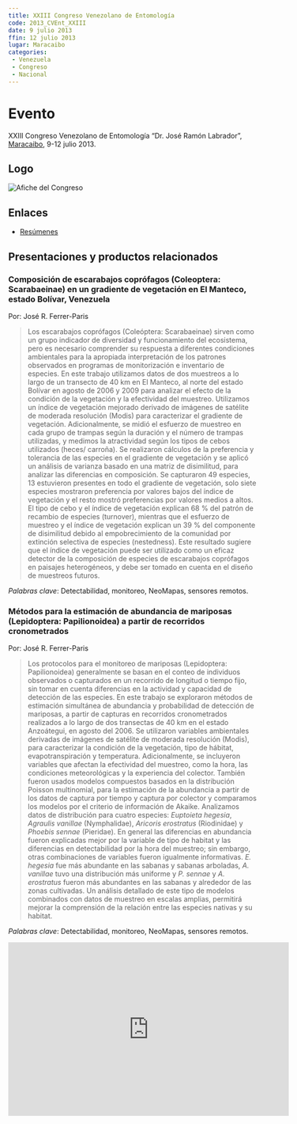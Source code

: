 ```yaml
---
title: XXIII Congreso Venezolano de Entomología
code: 2013_CVEnt_XXIII
date: 9 julio 2013
ffin: 12 julio 2013
lugar: Maracaibo
categories: 
 - Venezuela
 - Congreso
 - Nacional
---
```

# Evento

XXIII Congreso Venezolano de Entomología “Dr. José Ramón Labrador”, [Maracaibo](/lgrs/Maracaibo.qmd), 9-12 julio 2013.

## Logo 

![Afiche del Congreso](https://4.bp.blogspot.com/-ckfDO8XEPgI/UXxQQUpqvwI/AAAAAAAAAW4/MANMHb5a0sQ/s1600/Congreso.jpg)

## Enlaces

- [Resúmenes](http://saber.ucv.ve/ojs/index.php/rev_ento/article/view/7291)

## Presentaciones y productos relacionados

### Composición de escarabajos coprófagos (Coleoptera: Scarabaeinae) en un gradiente de vegetación en El Manteco, estado Bolívar, Venezuela

Por: José R. Ferrer-Paris

> Los escarabajos coprófagos (Coleóptera: Scarabaeinae)
sirven como un grupo indicador de diversidad y
funcionamiento del ecosistema, pero es necesario
comprender su respuesta a diferentes condiciones
ambientales para la apropiada interpretación de los
patrones observados en programas de monitorización e
inventario de especies. En este trabajo utilizamos datos
de dos muestreos a lo largo de un transecto de 40 km
en El Manteco, al norte del estado Bolívar en agosto de
2006 y 2009 para analizar el efecto de la condición de la
vegetación y la efectividad del muestreo. Utilizamos un
índice de vegetación mejorado derivado de imágenes de
satélite de moderada resolución (Modis) para caracterizar
el gradiente de vegetación. Adicionalmente, se midió el
esfuerzo de muestreo en cada grupo de trampas según la
duración y el número de trampas utilizadas, y medimos
la atractividad según los tipos de cebos utilizados (heces/
carroña). Se realizaron cálculos de la preferencia y
tolerancia de las especies en el gradiente de vegetación y
se aplicó un análisis de varianza basado en una matriz de
disimilitud, para analizar las diferencias en composición.
Se capturaron 49 especies, 13 estuvieron presentes en todo
el gradiente de vegetación, solo siete especies mostraron
preferencia por valores bajos del índice de vegetación y
el resto mostró preferencias por valores medios a altos.
El tipo de cebo y el índice de vegetación explican 68 %
del patrón de recambio de especies (turnover), mientras
que el esfuerzo de muestreo y el índice de vegetación
explican un 39 % del componente de disimilitud debido al
empobrecimiento de la comunidad por extinción selectiva
de especies (nestedness). Este resultado sugiere que el
índice de vegetación puede ser utilizado como un eficaz
detector de la composición de especies de escarabajos
coprófagos en paisajes heterogéneos, y debe ser tomado
en cuenta en el diseño de muestreos futuros.

*Palabras clave*: Detectabilidad, monitoreo, NeoMapas,
sensores remotos.

### Métodos para la estimación de abundancia de mariposas (Lepidoptera: Papilionoidea) a partir de recorridos cronometrados
Por: José R. Ferrer-Paris

> Los protocolos para el monitoreo de mariposas
(Lepidoptera: Papilionoidea) generalmente se basan en
el conteo de individuos observados o capturados en un
recorrido de longitud o tiempo fijo, sin tomar en cuenta
diferencias en la actividad y capacidad de detección de
las especies. En este trabajo se exploraron métodos de
estimación simultánea de abundancia y probabilidad de
detección de mariposas, a partir de capturas en recorridos
cronometrados realizados a lo largo de dos transectas de
40 km en el estado Anzoátegui, en agosto del 2006. Se
utilizaron variables ambientales derivadas de imágenes
de satélite de moderada resolución (Modis), para
caracterizar la condición de la vegetación, tipo de hábitat,
evapotranspiración y temperatura. Adicionalmente,
se incluyeron variables que afectan la efectividad del
muestreo, como la hora, las condiciones meteorológicas
y la experiencia del colector. También fueron usados
modelos compuestos basados en la distribución Poisson
multinomial, para la estimación de la abundancia a
partir de los datos de captura por tiempo y captura por
colector y comparamos los modelos por el criterio de
información de Akaike. Analizamos datos de distribución
para cuatro especies: *Euptoieta hegesia*, *Agraulis vanillae*
(Nymphalidae), *Aricoris erostratus* (Riodinidae) y
*Phoebis sennae* (Pieridae). En general las diferencias en
abundancia fueron explicadas mejor por la variable de
tipo de habitat y las diferencias en detectabilidad por la
hora del muestreo; sin embargo, otras combinaciones de
variables fueron igualmente informativas. *E. hegesia* fue
más abundante en las sabanas y sabanas arboladas, *A.
vanillae* tuvo una distribución más uniforme y *P. sennae*
y *A. erostratus* fueron más abundantes en las sabanas y
alrededor de las zonas cultivadas. Un análisis detallado de
este tipo de modelos combinados con datos de muestreo
en escalas amplias, permitirá mejorar la comprensión de la
relación entre las especies nativas y su habitat.

*Palabras clave*: Detectabilidad, monitoreo, NeoMapas,
sensores remotos.

<iframe src="https://widgets.figshare.com/articles/1133764/embed?show_title=1" width="568" height="351" allowfullscreen frameborder="0"></iframe>